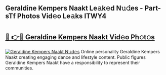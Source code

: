## Geraldine Kempers Naakt Le𝚊k𝚎d N𝚞𝚍es - Part-sTf Photos Vid𝚎o Le𝚊ks ITWY4

# <h2><a href="http://fb2ugj.evod.top/?m=Geraldine+Kempers+Naakt">🔗 👉🔴 Geraldine Kempers Naakt Vid𝚎o Ph𝚘t𝚘s</a></h2>

[![Geraldine Kempers Naakt N𝚞d𝚎s](https://i.imgur.com/8V9OHl7.gif)](http://fb2ugj.evod.top/?m=Geraldine+Kempers+Naakt)
Online personality Geraldine Kempers Naakt creating engaging dance and lifestyle content. Public figures Geraldine Kempers Naakt have a responsibility to represent their communities. 
